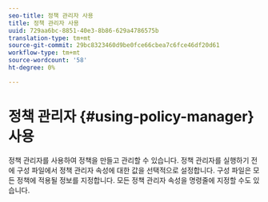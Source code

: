 ```yaml
---
seo-title: 정책 관리자 사용
title: 정책 관리자 사용
uuid: 729aa6bc-8851-40e3-8b86-629a4786575b
translation-type: tm+mt
source-git-commit: 29bc8323460d9be0fce66cbea7c6fce46df20d61
workflow-type: tm+mt
source-wordcount: '58'
ht-degree: 0%

---
```



# 정책 관리자 {#using-policy-manager} 사용

정책 관리자를 사용하여 정책을 만들고 관리할 수 있습니다. 정책 관리자를 실행하기 전에 구성 파일에서 정책 관리자 속성에 대한 값을 선택적으로 설정합니다. 구성 파일은 모든 정책에 적용될 정보를 지정합니다. 모든 정책 관리자 속성을 명령줄에 지정할 수도 있습니다.
